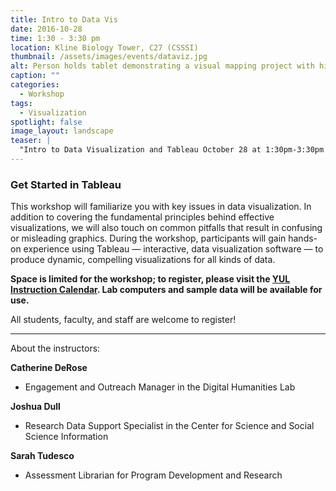```yaml
---
title: Intro to Data Vis
date: 2016-10-28 
time: 1:30 - 3:30 pm
location: Kline Biology Tower, C27 (CSSSI)
thumbnail: /assets/images/events/dataviz.jpg
alt: Person holds tablet demonstrating a visual mapping project with highlighted areas across the globe marked in pink and yellow.
caption: ""
categories: 
  - Workshop
tags:
  - Visualization
spotlight: false 
image_layout: landscape
teaser: |
  "Intro to Data Visualization and Tableau October 28 at 1:30pm-3:30pm in Kline Biology Tower, C27 (Computer classroom in the Center for Science and Social Science Information) This workshop will..."
---
```


### Get Started in Tableau
   
This workshop will familiarize you with key issues in data visualization. In addition to covering the fundamental principles behind effective visualizations, we will also touch on common pitfalls that result in confusing or misleading graphics. During the workshop, participants will gain hands-on experience using Tableau — interactive, data visualization software — to produce dynamic, compelling visualizations for all kinds of data.

**Space is limited for the workshop; to register, please visit the [YUL Instruction Calendar](http://schedule.yale.edu/event/2822765). Lab computers and sample data will be available for use.**
   
All students, faculty, and staff are welcome to register!
   
---
  
About the instructors:
   
**Catherine DeRose**
  - Engagement and Outreach Manager in the Digital Humanities Lab

**Joshua Dull**
  - Research Data Support Specialist in the Center for Science and Social Science Information
   
**Sarah Tudesco**
  - Assessment Librarian for Program Development and Research